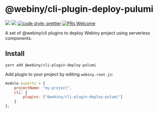 # @webiny/cli-plugin-deploy-pulumi
[![](https://img.shields.io/npm/dw/@webiny/cli-plugin-deploy-pulumi.svg)](https://www.npmjs.com/package/@webiny/cli-plugin-deploy-pulumi) 
[![](https://img.shields.io/npm/v/@webiny/cli-plugin-deploy-pulumi.svg)](https://www.npmjs.com/package/@webiny/cli-plugin-deploy-pulumi)
[![code style: prettier](https://img.shields.io/badge/code_style-prettier-ff69b4.svg?style=flat-square)](https://github.com/prettier/prettier)
[![PRs Welcome](https://img.shields.io/badge/PRs-welcome-brightgreen.svg?style=flat-square)](http://makeapullrequest.com)

A set of @webiny/cli plugins to deploy Webiny project using serverless components.
   
## Install
```
yarn add @webiny/cli-plugin-deploy-pulumi
```

Add plugin to your project by editing `webiny.root.js`:

```js
module.exports = {
    projectName: "my-project",
    cli: {
        plugins: ["@webiny/cli-plugin-deploy-pulumi"]
    }
};
```
